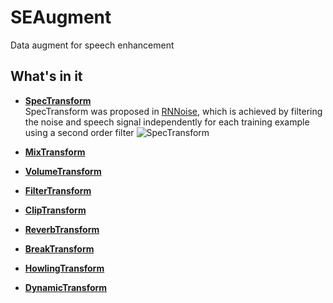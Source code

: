 # SEAugment
Data augment for speech enhancement


## What's in it
+ **[SpecTransform](https://github.com/Ryuk17/SEAugment/blob/d2c6f4aa0c4a62a5e0f0641d76cfc907de86da37/se_augment.py#L16)**  
SpecTransform was proposed in [RNNoise](https://github.com/xiph/rnnoisehttps://github.com/xiph/rnnoise), which is achieved by filtering the noise and speech signal independently for each training example using a second order filter
![SpecTransform](https://github.com/Ryuk17/SEAugment/blob/main/assets/mix_trans.png)

+ **[MixTransform]()**

+ **[VolumeTransform]()**

+ **[FilterTransform]()**

+ **[ClipTransform]()**

+ **[ReverbTransform]()**

+ **[BreakTransform]()**

+ **[HowlingTransform]()**

+ **[DynamicTransform]()**

